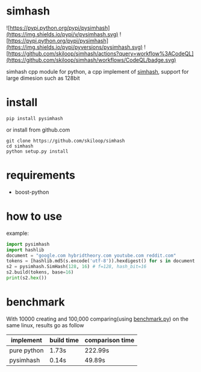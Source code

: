 # simhash
![https://pypi.python.org/pypi/pysimhash](https://img.shields.io/pypi/v/pysimhash.svg)
![https://pypi.python.org/pypi/pysimhash](https://img.shields.io/pypi/pyversions/pysimhash.svg)
![https://github.com/skiloop/simhash/actions?query=workflow%3ACodeQL](https://github.com/skiloop/simhash/workflows/CodeQL/badge.svg)

simhash cpp module for python, a cpp implement of [simhash](https://github.com/leonsim/simhash), support for large
dimesion such as 128bit

# install

```shell
pip install pysimhash
```

or install from github.com

```shell
git clone https://github.com/skiloop/simhash
cd simhash
python setup.py install
```

# requirements

- boost-python


# how to use

example: 
```python
import pysimhash
import hashlib
document = "google.com hybridtheory.com youtube.com reddit.com"
tokens = [hashlib.md5(s.encode('utf-8')).hexdigest() for s in document.split(" ")]
s2 = pysimhash.SimHash(128, 16) # f=128, hash_bit=16
s2.build(tokens, base=16)
print(s2.hex())
```

# benchmark

With 10000 creating and 100,000 comparing(using [benchmark.py](./benchmark.py)) on the same linux, results
go as follow

| implement   | build time | comparison time |
|-------------|------------|-----------------|
| pure python | 1.73s      | 222.99s         |
| pysimhash   | 0.14s      | 49.89s          |
